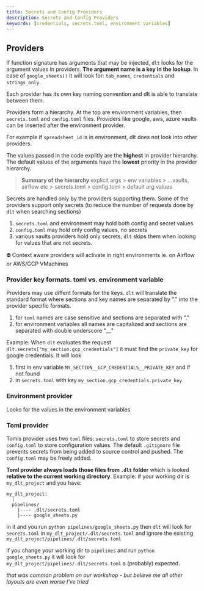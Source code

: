 ```yaml
---
title: Secrets and Config Providers
description: Secrets and Config Providers
keywords: [credentials, secrets.toml, environment variables]
---
```


## Providers
If function signature has arguments that may be injected, `dlt` looks for the argument values in providers. **The argument name is a key in the lookup**. In case of `google_sheets()` it will look for: `tab_names`, `credentials` and `strings_only`.

Each provider has its own key naming convention and dlt is able to translate between them.

Providers form a hierarchy. At the top are environment variables, then `secrets.toml` and `config.toml` files. Providers like google, aws, azure vaults can be inserted after the environment provider.

For example if `spreadsheet_id` is in environment, dlt does not look into other providers.

The values passed in the code explitly are the **highest** in provider hierarchy.
The default values of the arguments have the **lowest** priority in the provider hierarchy.

> **Summary of the hierarchy**
> explicit args > env variables > ...vaults, airflow etc > secrets.toml > config.toml > default arg values

Secrets are handled only by the providers supporting them. Some of the providers support only secrets (to reduce the number of requests done by `dlt` when searching sections)
1. `secrets.toml` and environment may hold both config and secret values
2. `config.toml` may hold only config values, no secrets
3. various vaults providers hold only secrets, `dlt` skips them when looking for values that are not secrets.

⛔ Context aware providers will activate in right environments ie. on Airflow or AWS/GCP VMachines

### Provider key formats. toml vs. environment variable

Providers may use diffent formats for the keys. `dlt` will translate the standard format where sections and key names are separated by "." into the provider specific formats.

1. for `toml` names are case sensitive and sections are separated with "."
2. for environment variables all names are capitalized and sections are separated with double underscore "__"

Example:
When `dlt` evaluates the request `dlt.secrets["my_section.gcp_credentials"]` it must find the `private_key` for google credentials. It will look
1. first in env variable `MY_SECTION__GCP_CREDENTIALS__PRIVATE_KEY` and if not found
2. in `secrets.toml` with key `my_section.gcp_credentials.private_key`


### Environment provider
Looks for the values in the environment variables

### Toml provider
Tomls provider uses two `toml` files: `secrets.toml` to store secrets and `config.toml` to store configuration values. The default `.gitignore` file prevents secrets from being added to source control and pushed. The `config.toml` may be freely added.

**Toml provider always loads those files from `.dlt` folder** which is looked **relative to the current working directory**. Example:
if your working dir is `my_dlt_project` and you have:
```
my_dlt_project:
  |
  pipelines/
    |---- .dlt/secrets.toml
    |---- google_sheets.py
```
in it and you run `python pipelines/google_sheets.py` then `dlt` will look for `secrets.toml` in `my_dlt_project/.dlt/secrets.toml` and ignore the existing `my_dlt_project/pipelines/.dlt/secrets.toml`

if you change your working dir to `pipelines` and run `python google_sheets.py` it will look for `my_dlt_project/pipelines/.dlt/secrets.toml` a (probably) expected.

*that was common problem on our workshop - but believe me all other layouts are even worse I've tried*
